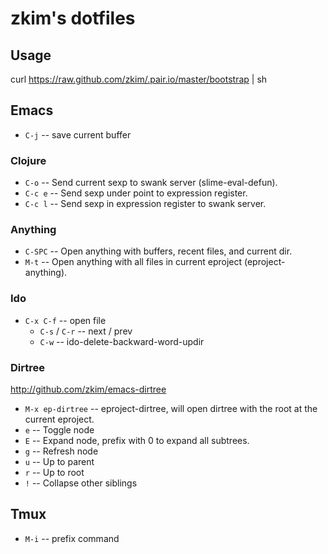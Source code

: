# zkim's dotfiles

## Usage

curl https://raw.github.com/zkim/.pair.io/master/bootstrap | sh

## Emacs

* `C-j` -- save current buffer

### Clojure

* `C-o` -- Send current sexp to swank server (slime-eval-defun).
* `C-c e` -- Send sexp under point to expression register.
* `C-c l` -- Send sexp in expression register to swank server.

### Anything
* `C-SPC` -- Open anything with buffers, recent files, and current
  dir.
* `M-t` -- Open anything with all files in current eproject
  (eproject-anything).

### Ido

* `C-x C-f` -- open file
  * `C-s` / `C-r` -- next / prev
  * `C-w` -- ido-delete-backward-word-updir

### Dirtree 

http://github.com/zkim/emacs-dirtree

* `M-x ep-dirtree` -- eproject-dirtree, will open dirtree with the root at the
  current eproject.
* `e` -- Toggle node
* `E` -- Expand node, prefix with 0 to expand all subtrees.
* `g` -- Refresh node
* `u` -- Up to parent
* `r` -- Up to root
* `!` -- Collapse other siblings


## Tmux

* `M-i` -- prefix command

